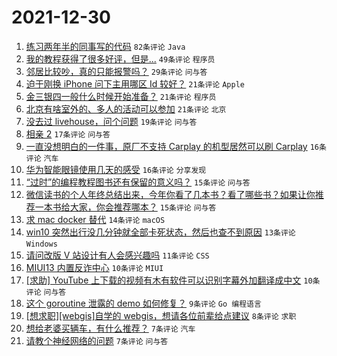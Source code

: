 # 2021-12-30

1. [练习两年半的同事写的代码](https://www.v2ex.com/t/825212) `82条评论` `Java`
1. [我的教程获得了很多好评，但是...](https://www.v2ex.com/t/825222) `49条评论` `程序员`
1. [邻居比较吵，真的只能报警吗？](https://www.v2ex.com/t/825230) `29条评论` `问与答`
1. [迫于刚换 iPhone 问下主用哪区 Id 较好？](https://www.v2ex.com/t/825215) `21条评论` `Apple`
1. [金三银四一般什么时候开始准备？](https://www.v2ex.com/t/825214) `21条评论` `程序员`
1. [北京有啥室外的、多人的活动可以参加](https://www.v2ex.com/t/825202) `21条评论` `北京`
1. [没去过 livehouse，问个问题](https://www.v2ex.com/t/825199) `19条评论` `问与答`
1. [相亲 2](https://www.v2ex.com/t/825240) `17条评论` `问与答`
1. [一直没想明白的一件事，原厂不支持 Carplay 的机型居然可以刷 Carplay](https://www.v2ex.com/t/825257) `16条评论` `汽车`
1. [华为智能眼镜使用几天的感受](https://www.v2ex.com/t/825218) `16条评论` `分享发现`
1. [“过时”的编程教程图书还有保留的意义吗？](https://www.v2ex.com/t/825217) `15条评论` `问与答`
1. [微信读书的个人年终总结出来，今年你看了几本书？看了哪些书？如果让你推荐一本书给大家，你会推荐哪本？](https://www.v2ex.com/t/825209) `15条评论` `问与答`
1. [求 mac docker 替代](https://www.v2ex.com/t/825219) `14条评论` `macOS`
1. [win10 突然出行没几分钟就全部卡死状态，然后也查不到原因](https://www.v2ex.com/t/825203) `13条评论` `Windows`
1. [请问改版 V 站设计有人会感兴趣吗](https://www.v2ex.com/t/825208) `11条评论` `CSS`
1. [MIUI13 内置反诈中心](https://www.v2ex.com/t/825250) `10条评论` `MIUI`
1. [[求助] YouTube 上下载的视频有木有软件可以识别字幕外加翻译成中文](https://www.v2ex.com/t/825204) `10条评论` `问与答`
1. [这个 goroutine 泄露的 demo 如何修复？](https://www.v2ex.com/t/825205) `9条评论` `Go 编程语言`
1. [[想求职][webgis]自学的 webgis，想请各位前辈给点建议](https://www.v2ex.com/t/825234) `8条评论` `求职`
1. [想给老婆买辆车，有什么推荐？](https://www.v2ex.com/t/825232) `7条评论` `汽车`
1. [请教个神经网络的问题](https://www.v2ex.com/t/825206) `7条评论` `问与答`
